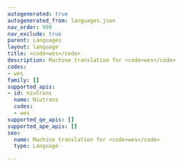 ```yaml
---
autogenerated: true
autogenerated_from: languages.json
nav_order: 999
nav_exclude: true
parent: Languages
layout: language
title: <code>wes</code>
description: Machine translation for <code>wes</code>
codes:
- wes
family: []
supported_apis:
- id: niutrans
  name: Niutrans
  codes:
  - wes
supported_qe_apis: []
supported_ape_apis: []
seo:
  name: Machine translation for <code>wes</code>
  type: Language

---
```


